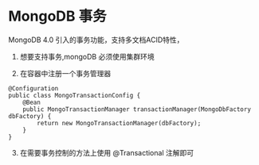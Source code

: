 # MongoDB 事务

MongoDB 4.0 引入的事务功能，支持多文档ACID特性，

1)  想要支持事务,mongoDB 必须使用集群环境

2) 在容器中注册一个事务管理器

```
@Configuration
public class MongoTransactionConfig {
    @Bean
    public MongoTransactionManager transactionManager(MongoDbFactory dbFactory) {
        return new MongoTransactionManager(dbFactory);
    }
}
```

3) 在需要事务控制的方法上使用 @Transactional 注解即可